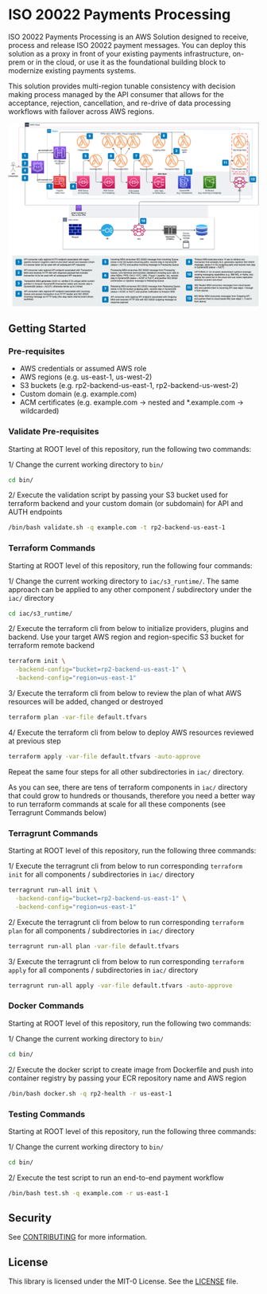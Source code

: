 # ISO 20022 Payments Processing

ISO 20022 Payments Processing is an AWS Solution designed to receive, process
and release ISO 20022 payment messages. You can deploy this solution as a proxy
in front of your existing payments infrastructure, on-prem or in the cloud, or
use it as the foundational building block to modernize existing payments
systems.

This solution provides multi-region tunable consistency with decision making
process managed by the API consumer that allows for the acceptance, rejection,
cancellation, and re-drive of data processing workflows with failover across
AWS regions.

![Architecture Diagram](./docs/architecture.png "Event Driven Architecture")

## Getting Started

### Pre-requisites

* AWS credentials or assumed AWS role
* AWS regions (e.g. us-east-1, us-west-2)
* S3 buckets (e.g. rp2-backend-us-east-1, rp2-backend-us-west-2)
* Custom domain (e.g. example.com)
* ACM certificates (e.g. example.com -> nested and *.example.com -> wildcarded)

### Validate Pre-requisites

Starting at ROOT level of this repository, run the following two commands:

1/ Change the current working directory to `bin/`

  ```sh
  cd bin/
  ```

2/ Execute the validation script by passing your S3 bucket used for terraform
backend and your custom domain (or subdomain) for API and AUTH endpoints

  ```sh
  /bin/bash validate.sh -q example.com -t rp2-backend-us-east-1
  ```

### Terraform Commands

Starting at ROOT level of this repository, run the following four commands:

1/ Change the current working directory to `iac/s3_runtime/`. The same approach
can be applied to any other component / subdirectory under the `iac/` directory

  ```sh
  cd iac/s3_runtime/
  ```

2/ Execute the terraform cli from below to initialize providers, plugins and
backend. Use your target AWS region and region-specific S3 bucket for terraform
remote backend

  ```sh
  terraform init \
    -backend-config="bucket=rp2-backend-us-east-1" \
    -backend-config="region=us-east-1"
  ```

3/ Execute the terraform cli from below to review the plan of what AWS resources
will be added, changed or destroyed

  ```sh
  terraform plan -var-file default.tfvars
  ```

4/ Execute the terraform cli from below to deploy AWS resources reviewed at
previous step

  ```sh
  terraform apply -var-file default.tfvars -auto-approve
  ```

Repeat the same four steps for all other subdirectories in `iac/` directory.

As you can see, there are tens of terraform components in `iac/` directory that
could grow to hundreds or thousands, therefore you need a better way to run
terraform commands at scale for all these components (see Terragrunt Commands
below)

### Terragrunt Commands

Starting at ROOT level of this repository, run the following three commands:

1/ Execute the terragrunt cli from below to run corresponding `terraform init`
for all components / subdirectories in `iac/` directory

  ```sh
  terragrunt run-all init \
    -backend-config="bucket=rp2-backend-us-east-1" \
    -backend-config="region=us-east-1"
  ```

2/ Execute the terragrunt cli from below to run corresponding `terraform plan`
for all components / subdirectories in `iac/` directory

  ```sh
  terragrunt run-all plan -var-file default.tfvars
  ```

3/ Execute the terragrunt cli from below to run corresponding `terraform apply`
for all components / subdirectories in `iac/` directory

  ```sh
  terragrunt run-all apply -var-file default.tfvars -auto-approve
  ```

### Docker Commands

Starting at ROOT level of this repository, run the following two commands:

1/ Change the current working directory to `bin/`

  ```sh
  cd bin/
  ```

2/ Execute the docker script to create image from Dockerfile and push into
container registry by passing your ECR repository name and AWS region

  ```sh
  /bin/bash docker.sh -q rp2-health -r us-east-1
  ```

### Testing Commands

Starting at ROOT level of this repository, run the following three commands:

1/ Change the current working directory to `bin/`

  ```sh
  cd bin/
  ```

2/ Execute the test script to run an end-to-end payment workflow

  ```sh
  /bin/bash test.sh -q example.com -r us-east-1
  ```

## Security

See [CONTRIBUTING](./CONTRIBUTING.md#security-issue-notifications) for more
information.

## License

This library is licensed under the MIT-0 License. See the [LICENSE](./LICENSE)
file.

